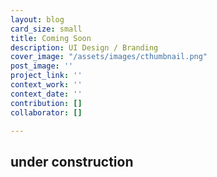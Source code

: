 ```yaml
---
layout: blog
card_size: small
title: Coming Soon
description: UI Design / Branding
cover_image: "/assets/images/cthumbnail.png"
post_image: ''
project_link: ''
context_work: ''
context_date: ''
contribution: []
collaborator: []

---
```

## under construction